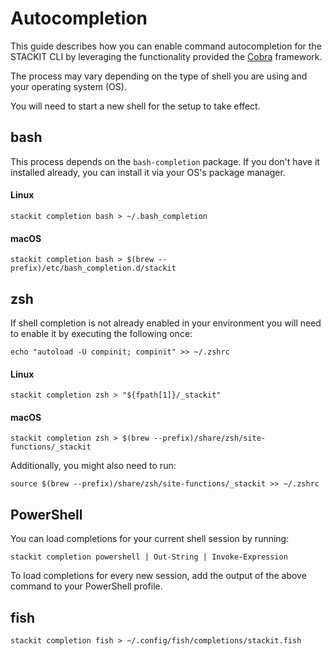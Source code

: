 # Autocompletion

This guide describes how you can enable command autocompletion for the STACKIT CLI by leveraging the functionality provided the [Cobra](https://github.com/spf13/cobra) framework.

The process may vary depending on the type of shell you are using and your operating system (OS).

You will need to start a new shell for the setup to take effect.

## bash

This process depends on the `bash-completion` package. If you don't have it installed already, you can install it via your OS's package manager.

#### Linux

```shell
stackit completion bash > ~/.bash_completion
```

#### macOS

```shell
stackit completion bash > $(brew --prefix)/etc/bash_completion.d/stackit
```

## zsh

If shell completion is not already enabled in your environment you will need to enable it by executing the following once:

```shell
echo "autoload -U compinit; compinit" >> ~/.zshrc
```

#### Linux

```shell
stackit completion zsh > "${fpath[1]}/_stackit"
```

#### macOS

```shell
stackit completion zsh > $(brew --prefix)/share/zsh/site-functions/_stackit
```

Additionally, you might also need to run:

```shell
source $(brew --prefix)/share/zsh/site-functions/_stackit >> ~/.zshrc
```

## PowerShell

You can load completions for your current shell session by running:

```shell
stackit completion powershell | Out-String | Invoke-Expression
```

To load completions for every new session, add the output of the above command to your PowerShell profile.

## fish

```shell
stackit completion fish > ~/.config/fish/completions/stackit.fish
```
